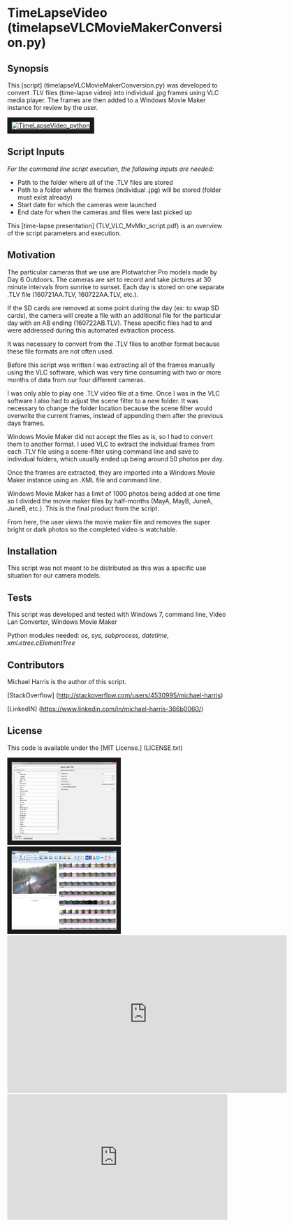 
# TimeLapseVideo (timelapseVLCMovieMakerConversion.py)
## Synopsis
This [script] (timelapseVLCMovieMakerConversion.py) was developed to convert .TLV files (time-lapse video) into individual .jpg frames using VLC media player. The frames are then added to a Windows Movie Maker instance for review by the user. 

<a href="http://www.youtube.com/watch?feature=player_embedded&v=BCvdvJ7b_qY
" target="_blank"><img src="http://img.youtube.com/vi/BCvdvJ7b_qY/0.jpg" 
alt="TimeLapseVideo_python" width="240" height="180" border="10" /></a>

## Script Inputs

*For the command line script execution, the following inputs are needed:*
+ Path to the folder where all of the .TLV files are stored
+ Path to a folder where the frames (individual .jpg) will be stored (folder must exist already)
+ Start date for which the cameras were launched
+ End date for when the cameras and files were last picked up

This [time-lapse presentation] (TLV_VLC_MvMkr_script.pdf) is an overview of the script parameters and execution.

## Motivation

The particular cameras that we use are Plotwatcher Pro models made by Day 6 Outdoors. The cameras are set to record and take pictures at 30 minute intervals from sunrise to sunset. Each day is stored on one separate .TLV file (160721AA.TLV, 160722AA.TLV, etc.).

If the SD cards are removed at some point during the day (ex: to swap SD cards), the camera will create a file with an additional file for the particular day with an AB ending (160722AB.TLV). These specific files had to and were addressed during this automated extraction process.

It was necessary to convert from the .TLV files to another format because these file formats are not often used.

Before this script was written I was extracting all of the frames manually using the VLC software, which was very time consuming with two or more months of data from our four different cameras.

I was only able to play one .TLV video file at a time. Once I was in the VLC software I also had to adjust the scene filter to a new folder. It was necessary to change the folder location because the scene filter would overwrite the current frames, instead of appending them after the previous days frames.

Windows Movie Maker did not accept the files as is, so I had to convert them to another format. I used VLC to extract the individual frames from each .TLV file using a scene-filter using command line and save to individual folders, which usually ended up being around 50 photos per day.

Once the frames are extracted, they are imported into a Windows Movie Maker instance using an .XML file and command line.

Windows Movie Maker has a limit of 1000 photos being added at one time so I divided the movie maker files by half-months (MayA, MayB, JuneA, JuneB, etc.). This is the final product from the script.

From here, the user views the movie maker file and removes the super bright or dark photos so the completed video is watchable.

## Installation

This script was not meant to be distributed as this was a specific use situation for our camera models.

## Tests

This script was developed and tested with Windows 7, command line, Video Lan Converter, Windows Movie Maker

Python modules needed: *os, sys, subprocess, datetime, xml.etree.cElementTree*

## Contributors

Michael Harris is the author of this script.

[StackOverflow] (http://stackoverflow.com/users/4530995/michael-harris)

[LinkedIN] (https://www.linkedin.com/in/michael-harris-366b0060/)

## License

This code is available under the [MIT License.] (LICENSE.txt)

<img src="sceneFilter.png" width="240" height="180" border="10" />
<img src="movieMakerFrames.png" width="240" height="180" border="10" />


<iframe src='https://gfycat.com/ifr/PaltryInsistentCaterpillar' frameborder='0' scrolling='no' width='640' height='360' allowfullscreen></iframe>

<div style='position:relative; padding-bottom:57%'><iframe src='https://gfycat.com/ifr/PaltryInsistentCaterpillar' frameborder='0' scrolling='no' width='100%' height='100%' style='position:absolute;top:0;left:0;' allowfullscreen></iframe></div>
